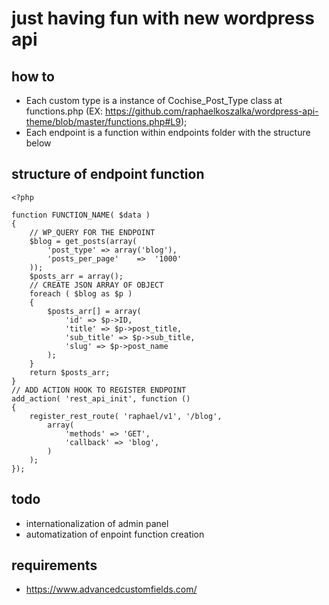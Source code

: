 # just having fun with new wordpress api

## how to

- Each custom type is a instance of Cochise_Post_Type class at functions.php 
(EX: https://github.com/raphaelkoszalka/wordpress-api-theme/blob/master/functions.php#L9);
- Each endpoint is a function within endpoints folder with the structure below

## structure of endpoint function

```
<?php

function FUNCTION_NAME( $data )
{
    // WP_QUERY FOR THE ENDPOINT
    $blog = get_posts(array(
        'post_type'	=> array('blog'),
        'posts_per_page'	=>	'1000'
    ));
    $posts_arr = array();
    // CREATE JSON ARRAY OF OBJECT
    foreach ( $blog as $p )
    {
        $posts_arr[] = array(
            'id' => $p->ID,
            'title' => $p->post_title,
            'sub_title' => $p->sub_title,
            'slug' => $p->post_name
        );
    }
    return $posts_arr;
}
// ADD ACTION HOOK TO REGISTER ENDPOINT
add_action( 'rest_api_init', function ()
{
    register_rest_route( 'raphael/v1', '/blog',
        array(
            'methods' => 'GET',
            'callback' => 'blog',
        )
    );
});
```


## todo
- internationalization of admin panel
- automatization of enpoint function creation

## requirements
- https://www.advancedcustomfields.com/
